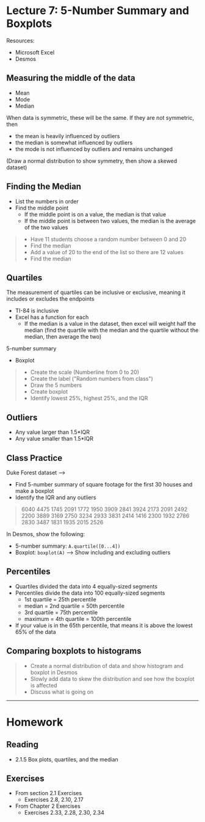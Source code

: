 # Lecture 7: 5-Number Summary and Boxplots
Resources:
* Microsoft Excel
* Desmos

## Measuring the middle of the data
* Mean
* Mode
* Median

When data is symmetric, these will be the same. If they are not symmetric, then
* the mean is heavily influenced by outliers
* the median is somewhat influenced by outliers
* the mode is not influenced by outliers and remains unchanged

(Draw a normal distribution to show symmetry, then show a skewed dataset)

## Finding the Median
* List the numbers in order
* Find the middle point
    * If the middle point is on a value, the median is that value
    * If the middle point is between two values, the median is the average of the two values

> * Have 11 students choose a random number between 0 and 20
> * Find the median
> * Add a value of 20 to the end of the list so there are 12 values
> * Find the median

## Quartiles
The measurement of quartiles can be inclusive or exclusive, meaning it includes or excludes the endpoints
* TI-84 is inclusive
* Excel has a function for each
  * If the median is a value in the dataset, then excel will weight half the median (find the quartile with the median and the quartile without the median, then average the two)

5-number summary
* Boxplot
> * Create the scale (Numberline from 0 to 20)
> * Create the label ("Random numbers from class")
> * Draw the 5 numbers
> * Create boxplot
> * Identify lowest 25%, highest 25%, and the IQR

## Outliers
* Any value larger than 1.5*IQR
* Any value smaller than 1.5*IQR

## Class Practice
Duke Forest dataset --> 
* Find 5-number summary of square footage for the first 30 houses and make a boxplot
* Identify the IQR and any outliers
> 6040  4475 	1745 	2091 	1772
> 1950  3909	2841	3924	2173
> 2091	2492	2200	3889	3169
> 2750	3234	2933	3831	2414
> 1416	2300	1932	2786	2830
> 3487	1831	1935	2015	2526

In Desmos, show the following:
* 5-number summary: `A.quartile([0...4])`
* Boxplot: `boxplot(A)` --> Show including and excluding outliers

## Percentiles
* Quartiles divided the data into 4 equally-sized segments
* Percentiles divide the data into 100 equally-sized segments
  * 1st quartile = 25th percentile
  * median = 2nd quartile = 50th percentile
  * 3rd quartile = 75th percentile
  * maximum = 4th quartile = 100th percentile
* If your value is in the 65th percentile, that means it is above the lowest 65% of the data

## Comparing boxplots to histograms
> * Create a normal distribution of data and show histogram and boxplot in Desmos
> * Slowly add data to skew the distribution and see how the boxplot is affected
> * Discuss what is going on

-----
# Homework
## Reading
* 2.1.5 Box plots, quartiles, and the median

## Exercises
* From section 2.1 Exercises
  * Exercises 2.8, 2.10, 2.17
* From Chapter 2 Exercises
  * Exercises 2.33, 2.28, 2.30, 2.34